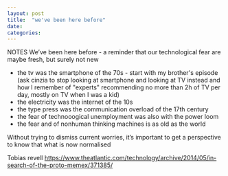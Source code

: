```yaml
---
layout: post
title:  "we've been here before"
date:   
categories:
---
```


NOTES
We’ve been here before - a reminder that our technological fear are maybe fresh, but surely not new
- the tv was the smartphone of the 70s - start with my brother's episode (ask cinzia to stop looking at smartphone and looking at TV instead and how I remember of "experts" recommending no more than 2h of TV per day, mostly on TV when I was a kid)
- the electricity was the internet of the 10s
- the type press was the communication overload of the 17th century
- the fear of technooogical unemployment was also with the power loom
- the fear and of nonhuman thinking machines is as old as the world


Without trying to dismiss current worries, it’s important to get a perspective to know that what is now normalised

Tobias revell
https://www.theatlantic.com/technology/archive/2014/05/in-search-of-the-proto-memex/371385/
